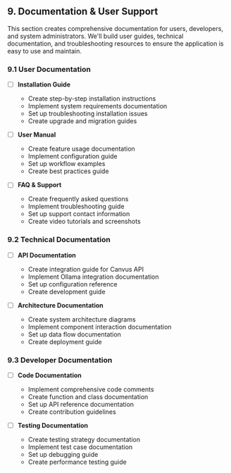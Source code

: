 ## 9. Documentation & User Support

This section creates comprehensive documentation for users, developers, and system administrators. We'll build user guides, technical documentation, and troubleshooting resources to ensure the application is easy to use and maintain.

### 9.1 User Documentation
- [ ] **Installation Guide**
  - Create step-by-step installation instructions
  - Implement system requirements documentation
  - Set up troubleshooting installation issues
  - Create upgrade and migration guides

- [ ] **User Manual**
  - Create feature usage documentation
  - Implement configuration guide
  - Set up workflow examples
  - Create best practices guide

- [ ] **FAQ & Support**
  - Create frequently asked questions
  - Implement troubleshooting guide
  - Set up support contact information
  - Create video tutorials and screenshots

### 9.2 Technical Documentation
- [ ] **API Documentation**
  - Create integration guide for Canvus API
  - Implement Ollama integration documentation
  - Set up configuration reference
  - Create development guide

- [ ] **Architecture Documentation**
  - Create system architecture diagrams
  - Implement component interaction documentation
  - Set up data flow documentation
  - Create deployment guide

### 9.3 Developer Documentation
- [ ] **Code Documentation**
  - Implement comprehensive code comments
  - Create function and class documentation
  - Set up API reference documentation
  - Create contribution guidelines

- [ ] **Testing Documentation**
  - Create testing strategy documentation
  - Implement test case documentation
  - Set up debugging guide
  - Create performance testing guide 